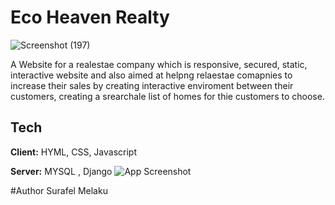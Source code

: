 # Eco Heaven Realty
![Screenshot (197)](https://github.com/Suralmk/eco-heaven-realty/assets/104755355/bbbbf506-106c-48db-9d24-99dfea972710)

A Website for a realestae company which is responsive, secured, static, interactive website and also aimed at helpng relaestae comapnies to increase their sales by creating interactive enviroment between their customers, creating a srearchale list of homes for thie customers to choose.

## Tech

**Client:** HYML, CSS, Javascript

**Server:** MYSQL , Django
![App Screenshot](https://static.djangoproject.com/img/logos/django-logo-positive.png)

#Author
Surafel Melaku
